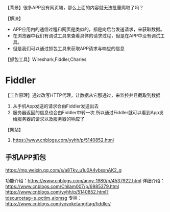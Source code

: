 【背景】很多APP没有网页端，那么上面的内容就无法批量爬取了吗？

【解决】
- APP应用内的通信过程和网页是类似的，都是向后台发送请求，来获取数据。
- 在浏览器中我们有调试工具来查看具体的请求过程，但是在APP中没有调试工具。
- 但是我们可以通过抓包工具来获取APP请求与响应的信息

【抓包工具】Wireshark,Fiddler,Charles

# Fiddler
【工作原理】通过改写HTTP代理，让数据从它那通过，来监控并且截取到数据
1. 从手机App发送的请求会由Fiddler发送出去
2. 服务器返回的信息也会由Fiddler中转一次
所以通过Fiddler就可以看到App发给服务器的请求以及服务器的响应了


【网站】
1. https://www.cnblogs.com/yyhh/p/5140852.html

## 手机APP抓包
https://mp.weixin.qq.com/s/a8Tky_u1u0A4vbssnAK2_g


功能介绍：https://www.cnblogs.com/anny-1980/p/4537922.html
详细介绍：https://www.cnblogs.com/Chilam007/p/6985379.html
https://www.cnblogs.com/yyhh/p/5140852.html?tdsourcetag=s_pctim_aiomsg
专栏：https://www.cnblogs.com/yoyoketang/tag/fiddler/

